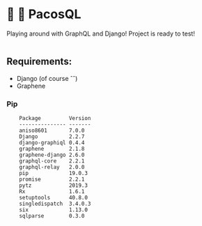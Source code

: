 # :diamond_shape_with_a_dot_inside: :snake: PacosQL

Playing around with GraphQL and Django!
Project is ready to test!

<img src="https://i.giphy.com/media/l2Je1Yvi3YbdhyWkw/source.gif" alt="">

## Requirements:

-   Django (of course ˆˆ)
-   Graphene
       
### Pip
        
        Package         Version
        --------------- -------
        aniso8601       7.0.0  
        Django          2.2.7  
        django-graphiql 0.4.4  
        graphene        2.1.8  
        graphene-django 2.6.0  
        graphql-core    2.2.1  
        graphql-relay   2.0.0  
        pip             19.0.3 
        promise         2.2.1  
        pytz            2019.3 
        Rx              1.6.1  
        setuptools      40.8.0 
        singledispatch  3.4.0.3
        six             1.13.0 
        sqlparse        0.3.0  




